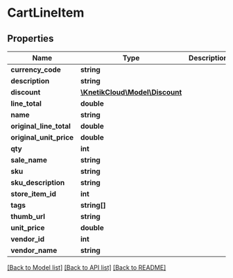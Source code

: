 # CartLineItem

## Properties
Name | Type | Description | Notes
------------ | ------------- | ------------- | -------------
**currency_code** | **string** |  | [optional] 
**description** | **string** |  | [optional] 
**discount** | [**\KnetikCloud\Model\Discount**](Discount.md) |  | [optional] 
**line_total** | **double** |  | [optional] 
**name** | **string** |  | [optional] 
**original_line_total** | **double** |  | [optional] 
**original_unit_price** | **double** |  | [optional] 
**qty** | **int** |  | [optional] 
**sale_name** | **string** |  | [optional] 
**sku** | **string** |  | [optional] 
**sku_description** | **string** |  | [optional] 
**store_item_id** | **int** |  | [optional] 
**tags** | **string[]** |  | [optional] 
**thumb_url** | **string** |  | [optional] 
**unit_price** | **double** |  | [optional] 
**vendor_id** | **int** |  | [optional] 
**vendor_name** | **string** |  | [optional] 

[[Back to Model list]](../README.md#documentation-for-models) [[Back to API list]](../README.md#documentation-for-api-endpoints) [[Back to README]](../README.md)


